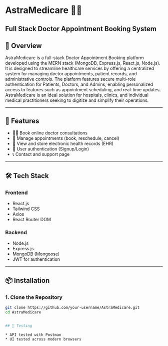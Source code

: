 # AstraMedicare 🏥💊

## Full Stack Doctor Appointment Booking System

## 📌 Overview  
AstraMedicare is a full-stack Doctor Appointment Booking platform developed using the MERN stack (MongoDB, Express.js, React.js, Node.js). It is designed to streamline healthcare services by offering a centralized system for managing doctor appointments, patient records, and administrative controls. The platform features secure multi-role authentication for Patients, Doctors, and Admins, enabling personalized access to features such as appointment scheduling, and real-time updates. AstraMedicare is an ideal solution for hospitals, clinics, and individual medical practitioners seeking to digitize and simplify their operations.

---

## 🚀 Features

- 🧑‍⚕️ Book online doctor consultations
- 📅 Manage appointments (book, reschedule, cancel)
- 📁 View and store electronic health records (EHR)
- 🔐 User authentication (Signup/Login)
- 📞 Contact and support page

---

## 🛠️ Tech Stack

### Frontend
- React.js
- Tailwind CSS 
- Axios
- React Router DOM

### Backend
- Node.js
- Express.js
- MongoDB (Mongoose)
- JWT for authentication

---

## 📦 Installation

### 1. Clone the Repository

```bash
git clone https://github.com/your-username/AstraMedicare.git
cd AstraMedicare


## 🧪 Testing

* API tested with Postman
* UI tested across modern browsers

